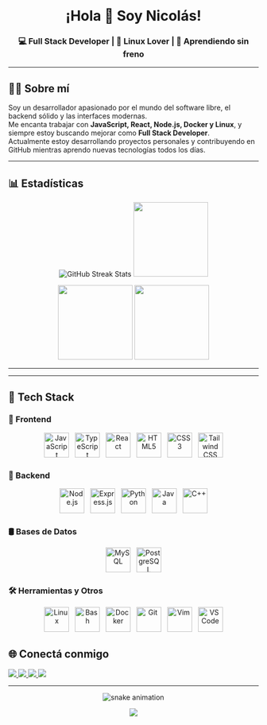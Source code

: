 <br clear="both" />

<h1 align="center">¡Hola 👋 Soy Nicolás!</h1>
<h3 align="center">💻 Full Stack Developer | 🐧 Linux Lover | 🚀 Aprendiendo sin freno</h3>

---

## 👨‍💻 Sobre mí

Soy un desarrollador apasionado por el mundo del software libre, el backend sólido y las interfaces modernas.  
Me encanta trabajar con **JavaScript, React, Node.js, Docker y Linux**, y siempre estoy buscando mejorar como **Full Stack Developer**.  
Actualmente estoy desarrollando proyectos personales y contribuyendo en GitHub mientras aprendo nuevas tecnologías todos los días.  

---

## 📊 Estadísticas

<p align="center">
  <img src="https://github-readme-streak-stats.herokuapp.com?user=UsopKing7&theme=dracula&hide_border=false" alt="GitHub Streak Stats" />
  <img src="https://github-profile-summary-cards.vercel.app/api/cards/productive-time?username=UsopKing7&theme=dracula&utcOffset=0" height="150" />
</p>

<p align="center">
  <img src="https://github-profile-summary-cards.vercel.app/api/cards/repos-per-language?username=UsopKing7&theme=dracula" height="150" />
  <img src="https://github-profile-summary-cards.vercel.app/api/cards/most-commit-language?username=UsopKing7&theme=dracula" height="150" />
</p>

---

---

## 🧠 Tech Stack

### 🎨 Frontend
<p align="center">
  <img src="https://cdn.jsdelivr.net/gh/devicons/devicon/icons/javascript/javascript-original.svg" height="50" title="JavaScript" />
  &nbsp;
  <img src="https://cdn.jsdelivr.net/gh/devicons/devicon/icons/typescript/typescript-original.svg" height="50" title="TypeScript" />
  &nbsp;
  <img src="https://cdn.jsdelivr.net/gh/devicons/devicon/icons/react/react-original.svg" height="50" title="React" />
  &nbsp;
  <img src="https://cdn.jsdelivr.net/gh/devicons/devicon/icons/html5/html5-original.svg" height="50" title="HTML5" />
  &nbsp;
  <img src="https://cdn.jsdelivr.net/gh/devicons/devicon/icons/css3/css3-original.svg" height="50" title="CSS3" />
  &nbsp;
  <img src="https://cdn.jsdelivr.net/gh/devicons/devicon/icons/tailwindcss/tailwindcss-original-wordmark.svg" height="50" title="Tailwind CSS" />
</p>

### 🔧 Backend
<p align="center">
  <img src="https://cdn.jsdelivr.net/gh/devicons/devicon/icons/nodejs/nodejs-original.svg" height="50" title="Node.js" />
  &nbsp;
  <img src="https://cdn.jsdelivr.net/gh/devicons/devicon/icons/express/express-original.svg" height="50" title="Express.js" />
  &nbsp;
  <img src="https://cdn.jsdelivr.net/gh/devicons/devicon/icons/python/python-original.svg" height="50" title="Python" />
  &nbsp;
  <img src="https://cdn.jsdelivr.net/gh/devicons/devicon/icons/java/java-original.svg" height="50" title="Java" />
  &nbsp;
  <img src="https://cdn.jsdelivr.net/gh/devicons/devicon/icons/cplusplus/cplusplus-original.svg" height="50" title="C++" />
</p>

### 🛢️ Bases de Datos
<p align="center">
  <img src="https://cdn.jsdelivr.net/gh/devicons/devicon/icons/mysql/mysql-original.svg" height="50" title="MySQL" />
  &nbsp;
  <img src="https://cdn.jsdelivr.net/gh/devicons/devicon/icons/postgresql/postgresql-original.svg" height="50" title="PostgreSQL" />
</p>

### 🛠️ Herramientas y Otros
<p align="center">
  <img src="https://cdn.jsdelivr.net/gh/devicons/devicon/icons/linux/linux-original.svg" height="50" title="Linux" />
  &nbsp;
  <img src="https://cdn.jsdelivr.net/gh/devicons/devicon/icons/bash/bash-original.svg" height="50" title="Bash" />
  &nbsp;
  <img src="https://cdn.jsdelivr.net/gh/devicons/devicon/icons/docker/docker-original.svg" height="50" title="Docker" />
  &nbsp;
  <img src="https://cdn.jsdelivr.net/gh/devicons/devicon/icons/git/git-original.svg" height="50" title="Git" />
  &nbsp;
  <img src="https://cdn.jsdelivr.net/gh/devicons/devicon/icons/vim/vim-original.svg" height="50" title="Vim" />
  &nbsp;
  <img src="https://cdn.jsdelivr.net/gh/devicons/devicon/icons/vscode/vscode-original.svg" height="50" title="VS Code" />
</p>


## 🌐 Conectá conmigo

<p align="left">
  <a href="mailto:tuemail@gmail.com"> <!-- # REEMPLAZAR -->
    <img src="https://img.shields.io/badge/Gmail-D14836?style=for-the-badge&logo=gmail&logoColor=white" />
  </a>
  <a href="https://www.linkedin.com/in/tuusuario/"> <!-- # REEMPLAZAR -->
    <img src="https://img.shields.io/badge/LinkedIn-0077B5?style=for-the-badge&logo=linkedin&logoColor=white" />
  </a>
  <a href="https://discordapp.com/users/TUID"> <!-- # REEMPLAZAR -->
    <img src="https://img.shields.io/badge/Discord-7289DA?style=for-the-badge&logo=discord&logoColor=white" />
  </a>
  <a href="https://www.youtube.com/@TUUSUARIO"> <!-- # REEMPLAZAR -->
    <img src="https://img.shields.io/badge/Youtube-FF0000?style=for-the-badge&logo=youtube&logoColor=white" />
  </a>
</p>

---

<p align="center">
  <img src="https://raw.githubusercontent.com/UsopKing7/UsopKing7/output/snake.svg" alt="snake animation" />
</p>

<p align="center">
  <img src="https://profile-counter.glitch.me/UsopKing7/count.svg?" />
</p>
